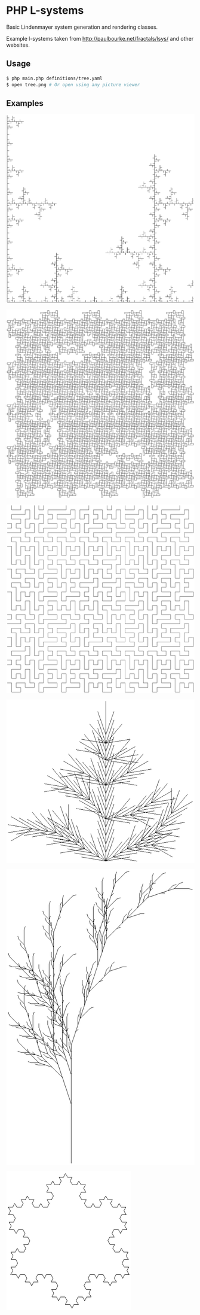 
# PHP L-systems

Basic Lindenmayer system generation and rendering classes.

Example l-systems taken from http://paulbourke.net/fractals/lsys/ and other websites.

## Usage

```sh
$ php main.php definitions/tree.yaml
$ open tree.png # Or open using any picture viewer
```

## Examples

![crystal.png](crystal.png)

![labyrinth.png](labyrinth.png)

![quadratic-gosper.png](quadratic-gosper.png)

![saupe.png](saupe.png)

![tree.png](tree.png)

![von-kock-snowflake.png](von-kock-snowflake.png)

